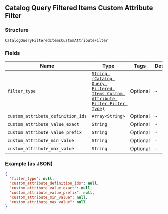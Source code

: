## Catalog Query Filtered Items Custom Attribute Filter

### Structure

`CatalogQueryFilteredItemsCustomAttributeFilter`

### Fields

| Name | Type | Tags | Description |
|  --- | --- | --- | --- |
| `filter_type` | [`String (Catalog Query Filtered Items Custom Attribute Filter Filter Type)`]($m/CatalogQueryFilteredItemsCustomAttributeFilterFilterType) | Optional | - |
| `custom_attribute_definition_ids` | `Array<String>` | Optional | - |
| `custom_attribute_value_exact` | `String` | Optional | - |
| `custom_attribute_value_prefix` | `String` | Optional | - |
| `custom_attribute_min_value` | `String` | Optional | - |
| `custom_attribute_max_value` | `String` | Optional | - |

### Example (as JSON)

```json
{
  "filter_type": null,
  "custom_attribute_definition_ids": null,
  "custom_attribute_value_exact": null,
  "custom_attribute_value_prefix": null,
  "custom_attribute_min_value": null,
  "custom_attribute_max_value": null
}
```

